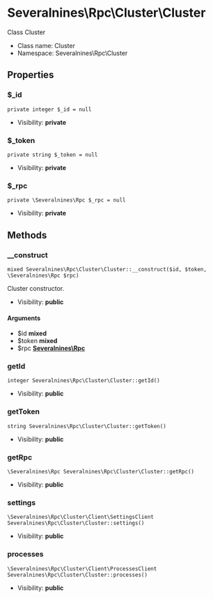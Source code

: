 Severalnines\Rpc\Cluster\Cluster
===============

Class Cluster




* Class name: Cluster
* Namespace: Severalnines\Rpc\Cluster





Properties
----------


### $_id

    private integer $_id = null





* Visibility: **private**


### $_token

    private string $_token = null





* Visibility: **private**


### $_rpc

    private \Severalnines\Rpc $_rpc = null





* Visibility: **private**


Methods
-------


### __construct

    mixed Severalnines\Rpc\Cluster\Cluster::__construct($id, $token, \Severalnines\Rpc $rpc)

Cluster constructor.



* Visibility: **public**


#### Arguments
* $id **mixed**
* $token **mixed**
* $rpc **[Severalnines\Rpc](Severalnines-Rpc.md)**



### getId

    integer Severalnines\Rpc\Cluster\Cluster::getId()





* Visibility: **public**




### getToken

    string Severalnines\Rpc\Cluster\Cluster::getToken()





* Visibility: **public**




### getRpc

    \Severalnines\Rpc Severalnines\Rpc\Cluster\Cluster::getRpc()





* Visibility: **public**




### settings

    \Severalnines\Rpc\Cluster\Client\SettingsClient Severalnines\Rpc\Cluster\Cluster::settings()





* Visibility: **public**




### processes

    \Severalnines\Rpc\Cluster\Client\ProcessesClient Severalnines\Rpc\Cluster\Cluster::processes()





* Visibility: **public**



